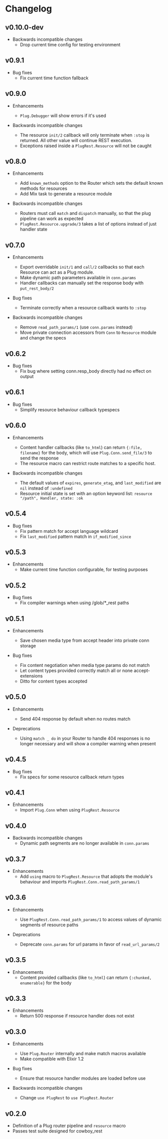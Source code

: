 # Changelog

## v0.10.0-dev

* Backwards incompatible changes
  * Drop current time config for testing environment

## v0.9.1

* Bug fixes
  * Fix current time function fallback

## v0.9.0

* Enhancements
  * `Plug.Debugger` will show errors if it's used

* Backwards incompatible changes
  * The resource `init/2` callback will only terminate when `:stop` is
    returned. All other value will continue REST execution.
  * Exceptions raised inside a `PlugRest.Resource` will not be caught

## v0.8.0

* Enhancements
  * Add `known_methods` option to the Router which sets the default
    known methods for resources
  * Add Mix task to generate a resource module

* Backwards incompatible changes
  * Routers must call `match` and `dispatch` manually, so that the
    plug pipeline can work as expected
  * `PlugRest.Resource.upgrade/3` takes a list of options instead of
    just handler state

## v0.7.0

* Enhancements
  * Export overridable `init/1` and `call/2` callbacks so that each
    Resource can act as a Plug module.
  * Make dynamic path parameters available in `conn.params`
  * Handler callbacks can manually set the response body with
    `put_rest_body/2`

* Bug fixes
  * Terminate correctly when a resource callback wants to `:stop`

* Backwards incompatible changes
  * Remove `read_path_params/1` (use `conn.params` instead)
  * Move private connection accessors from `Conn` to `Resource` module
    and change the specs

## v0.6.2

* Bug fixes
  * Fix bug where setting conn.resp_body directly had no effect on output

## v0.6.1

* Bug fixes
  * Simplify resource behaviour callback typespecs

## v0.6.0

* Enhancements
  * Content handler callbacks (like `to_html`) can return `{:file,
    filename}` for the body, which will use `Plug.Conn.send_file/3` to
    send the response
  * The resource macro can restrict route matches to a specific host.

* Backwards incompatible changes
  * The default values of `expires`, `generate_etag`, and
    `last_modified` are `nil` instead of `:undefined`
  * Resource initial state is set with an option keyword list:
    `resource "/path", Handler, state: :ok`

## v0.5.4

* Bug fixes
  * Fix pattern match for accept language wildcard
  * Fix `last_modified` pattern match in `if_modified_since`

## v0.5.3

* Enhancements
  * Make current time function configurable, for testing purposes

## v0.5.2

* Bug fixes
  * Fix compiler warnings when using /glob/*_rest paths

## v0.5.1

* Enhancements
  * Save chosen media type from accept header into private conn storage

* Bug fixes
  * Fix content negotiation when media type params do not match
  * Let content types provided correctly match all or none accept-extensions
  * Ditto for content types accepted

## v0.5.0

* Enhancements
  * Send 404 response by default when no routes match

* Deprecations
  * Using `match _ do` in your Router to handle 404 responses is no
    longer necessary and will show a compiler warning when present

## v0.4.5

* Bug fixes
  * Fix specs for some resource callback return types

## v0.4.1

* Enhancements
  * Import `Plug.Conn` when using `PlugRest.Resource`

## v0.4.0

* Backwards incompatible changes
  * Dynamic path segments are no longer available in `conn.params`

## v0.3.7

* Enhancements
  * Add `using` macro to `PlugRest.Resource` that adopts the module's
    behaviour and imports `PlugRest.Conn.read_path_params/1`

## v0.3.6

* Enhancements
  * Use `PlugRest.Conn.read_path_params/1` to access values of dynamic
    segments of resource paths

* Deprecations
  * Deprecate `conn.params` for url params in favor of `read_url_params/2`

## v0.3.5

* Enhancements
  * Content provided callbacks (like `to_html`) can return `{:chunked,
    enumerable}` for the body

## v0.3.3

* Enhancements
  * Return 500 response if resource handler does not exist

## v0.3.0

* Enhancements
  * Use `Plug.Router` internally and make match macros available
  * Make compatible with Elixir 1.2

* Bug fixes
  * Ensure that resource handler modules are loaded before use

* Backwards incompatible changes
  * Change `use PlugRest` to `use PlugRest.Router`

## v0.2.0

* Definition of a Plug router pipeline and `resource` macro
* Passes test suite designed for cowboy_rest
